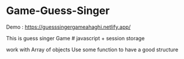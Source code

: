 # Game-Guess-Singer
Demo : https://guesssingergameahaghi.netlify.app/

This is guess singer Game #
javascript + session storage

work with Array of objects
Use some function to have a good structure


